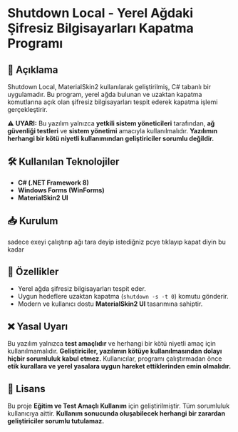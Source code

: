 # Shutdown Local - Yerel Ağdaki Şifresiz Bilgisayarları Kapatma Programı

## 📌 Açıklama
Shutdown Local, MaterialSkin2 kullanılarak geliştirilmiş, C# tabanlı bir uygulamadır. Bu program, yerel ağda bulunan ve uzaktan kapatma komutlarına açık olan şifresiz bilgisayarları tespit ederek kapatma işlemi gerçekleştirir.

⚠ **UYARI:** Bu yazılım yalnızca **yetkili sistem yöneticileri** tarafından, **ağ güvenliği testleri** ve **sistem yönetimi** amacıyla kullanılmalıdır. **Yazılımın herhangi bir kötü niyetli kullanımından geliştiriciler sorumlu değildir.**

## 🛠 Kullanılan Teknolojiler
- **C# (.NET Framework 8)**
- **Windows Forms (WinForms)**
- **MaterialSkin2 UI**

## 📥 Kurulum
sadece exeyi çalıştırıp ağı tara deyip istediğniz pcye tıklayıp kapat diyin bu kadar

## 🚀 Özellikler
- Yerel ağda şifresiz bilgisayarları tespit eder.
- Uygun hedeflere uzaktan kapatma (`shutdown -s -t 0`) komutu gönderir.
- Modern ve kullanıcı dostu **MaterialSkin2 UI** tasarımına sahiptir.

## ❌ Yasal Uyarı
Bu yazılım yalnızca **test amaçlıdır** ve herhangi bir kötü niyetli amaç için kullanılmamalıdır. **Geliştiriciler, yazılımın kötüye kullanılmasından dolayı hiçbir sorumluluk kabul etmez.** Kullanıcılar, programı çalıştırmadan önce **etik kurallara ve yerel yasalara uygun hareket ettiklerinden emin olmalıdır.**

## 📜 Lisans
Bu proje **Eğitim ve Test Amaçlı Kullanım** için geliştirilmiştir. Tüm sorumluluk kullanıcıya aittir. **Kullanım sonucunda oluşabilecek herhangi bir zarardan geliştiriciler sorumlu tutulamaz.**
